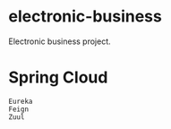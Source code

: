 # electronic-business
Electronic business project.

# Spring Cloud
    Eureka
    Feign
    Zuul
    
